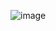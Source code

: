 ![image](https://user-images.githubusercontent.com/59510736/226153221-18670661-f543-4687-bba9-ca24be69352c.png)
